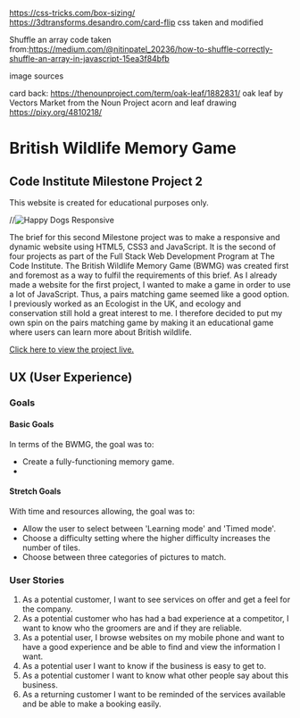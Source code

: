 

https://css-tricks.com/box-sizing/
https://3dtransforms.desandro.com/card-flip css taken and modified

Shuffle an array code taken from:https://medium.com/@nitinpatel_20236/how-to-shuffle-correctly-shuffle-an-array-in-javascript-15ea3f84bfb


image sources

card back: https://thenounproject.com/term/oak-leaf/1882831/ oak leaf by Vectors Market from the Noun Project
acorn and leaf drawing https://pixy.org/4810218/


# British Wildlife Memory Game

## Code Institute Milestone Project 2

This website is created for educational purposes only.

//![Happy Dogs Responsive](/assets/images/responsivedog.png)    
    
The brief for this second Milestone project was to make a responsive and dynamic website using HTML5, CSS3 and JavaScript. It is the second of four projects as part of the Full Stack Web Development Program at The Code Institute. 
The British Wildlife Memory Game (BWMG) was created first and foremost as a way to fulfil the requirements of this brief. As I already made a website for the first project, I wanted to make a game in order to use a lot of JavaScript. Thus, a pairs matching game seemed like a good option. I previously worked as an Ecologist in the UK, and ecology and conservation still hold a great interest to me. I therefore decided to put my own spin on the pairs matching game by making it an educational game where users can learn more about British wildlife.


[Click here to view the project live.](https://bonniemcb.github.io/............................)

## UX (User Experience)

### Goals

#### Basic Goals
In terms of the BWMG, the goal was to:
 - Create a fully-functioning memory game.
 - 

#### Stretch Goals
With time and resources allowing, the goal was to:
- Allow the user to select between 'Learning mode' and 'Timed mode'.
- Choose a difficulty setting where the higher difficulty increases the number of tiles.
- Choose between three categories of pictures to match.

### User Stories

1. As a potential customer, I want to see services on offer and get a feel for the company.
2. As a potential customer who has had a bad experience at a competitor, I want to know who the groomers are and if they are reliable.
3. As a potential user, I browse websites on my mobile phone and want to have a good experience and be able to find and view the information I want.
4. As a potential user I want to know if the business is easy to get to.
5. As a potential customer I want to know what other people say about this business.
6. As a returning customer I want to be reminded of the services available and be able to make a booking easily.





